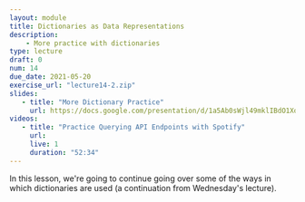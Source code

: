 ```yaml
---
layout: module
title: Dictionaries as Data Representations
description:
    - More practice with dictionaries
type: lecture
draft: 0
num: 14
due_date: 2021-05-20
exercise_url: "lecture14-2.zip"
slides:
   - title: "More Dictionary Practice"
     url: https://docs.google.com/presentation/d/1a5Ab0sWjl49mklIBdO1XocaUTCdgEUGTar2NBGNDkiM/edit?usp=sharing
videos:
   - title: "Practice Querying API Endpoints with Spotify"
     url: 
     live: 1
     duration: "52:34"
---
```


In this lesson, we're going to continue going over some of the ways in which dictionaries are used (a continuation from Wednesday's lecture).
